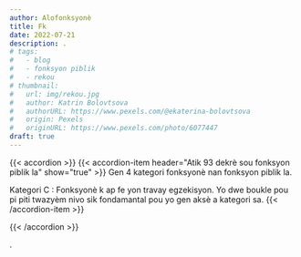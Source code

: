 ```yaml
---
author: Alofonksyonè
title: Fk
date: 2022-07-21
description: .
# tags:
#   - blog
#   - fonksyon piblik
#   - rekou 
# thumbnail:
#   url: img/rekou.jpg
#   author: Katrin Bolovtsova
#   authorURL: https://www.pexels.com/@ekaterina-bolovtsova
#   origin: Pexels
#   originURL: https://www.pexels.com/photo/6077447
draft: true
---
```


{{< accordion >}}
  {{< accordion-item header="Atik 93 dekrè sou fonksyon piblik la" show="true" >}}
  Gen 4 kategori fonksyonè nan fonksyon piblik la.

  Kategori C : Fonksyonè k ap fe yon travay egzekisyon. Yo dwe boukle pou pi piti twazyèm nivo sik fondamantal pou yo gen aksè a kategori sa.
  {{< /accordion-item >}}
  <!-- {{< accordion-item header="Accordion Item #3" >}}
    This is the third item's accordion body.
  {{< /accordion-item >}} -->
{{< /accordion >}}

.